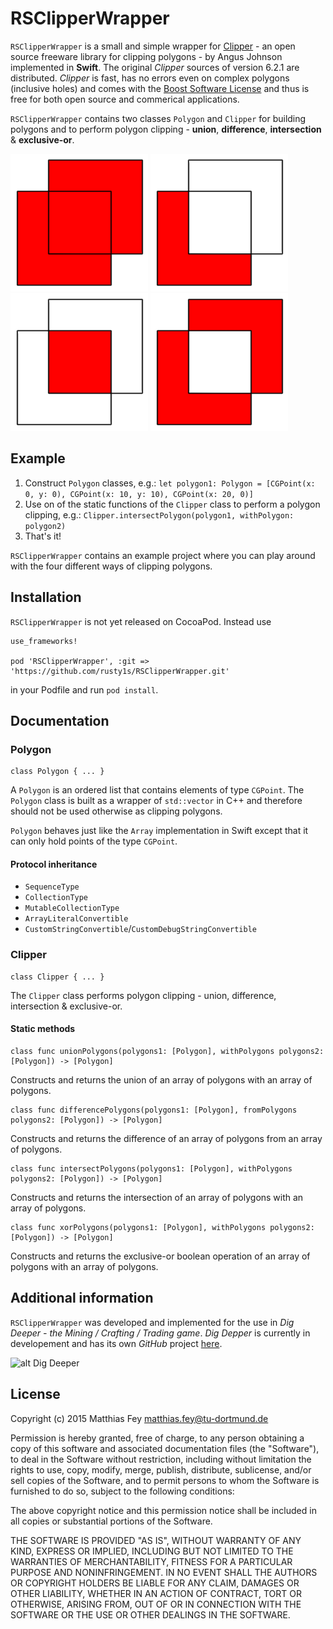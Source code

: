 # RSClipperWrapper

`RSClipperWrapper` is a small and simple wrapper for [Clipper](http://www.angusj.com/delphi/clipper.php) - an open source freeware library for clipping polygons - by Angus Johnson implemented in **Swift**. The original *Clipper* sources of version 6.2.1 are distributed. *Clipper* is fast, has no errors even on complex polygons (inclusive holes) and comes with the [Boost Software License](http://www.boost.org/LICENSE_1_0.txt) and thus is free for both open source and commerical applications.

`RSClipperWrapper` contains two classes `Polygon` and `Clipper` for building polygons and to perform polygon clipping - **union**, **difference**, **intersection** & **exclusive-or**.

![alt Union](union.png)
![alt Difference](difference.png)
![alt Intersection](intersect.png)
![alt Xor](xor.png)

## Example

1. Construct `Polygon` classes, e.g.: `let polygon1: Polygon = [CGPoint(x: 0, y: 0), CGPoint(x: 10, y: 10), CGPoint(x: 20, 0)]`
2. Use on of the static functions of the `Clipper` class to perform a polygon clipping, e.g.: `Clipper.intersectPolygon(polygon1, withPolygon: polygon2)`
3. That's it!

`RSClipperWrapper` contains an example project where you can play around with the four different ways of clipping polygons.

## Installation

`RSClipperWrapper` is not yet released on CocoaPod. Instead use

```
use_frameworks!

pod 'RSClipperWrapper', :git => 'https://github.com/rusty1s/RSClipperWrapper.git'
```

in your Podfile and run `pod install`.

## Documentation

### Polygon

	class Polygon { ... }

A `Polygon` is an ordered list that contains elements of type `CGPoint`. The `Polygon` class is built as a wrapper of `std::vector` in C++ and therefore should not be used otherwise as clipping polygons.

`Polygon` behaves just like the `Array` implementation in Swift except that it can only hold points of the type `CGPoint`.

#### Protocol inheritance

* `SequenceType`
* `CollectionType`
* `MutableCollectionType`
* `ArrayLiteralConvertible`
* `CustomStringConvertible`/`CustomDebugStringConvertible` 

### Clipper

	class Clipper { ... }

The `Clipper` class performs polygon clipping -  union, difference, intersection & exclusive-or.

#### Static methods

	class func unionPolygons(polygons1: [Polygon], withPolygons polygons2: [Polygon]) -> [Polygon]

Constructs and returns the union of an array of polygons with an array of polygons.

	class func differencePolygons(polygons1: [Polygon], fromPolygons polygons2: [Polygon]) -> [Polygon]

Constructs and returns the difference of an array of polygons from an array of polygons.

	class func intersectPolygons(polygons1: [Polygon], withPolygons polygons2: [Polygon]) -> [Polygon]

Constructs and returns the intersection of an array of polygons with an array of polygons.

	class func xorPolygons(polygons1: [Polygon], withPolygons polygons2: [Polygon]) -> [Polygon]

Constructs and returns the exclusive-or boolean operation of an array of polygons with an array of polygons.

## Additional information

`RSClipperWrapper` was developed and implemented for the use in *Dig Deeper - the Mining / Crafting / Trading game*. *Dig Depper* is currently in developement and has its own *GitHub* project [here](../../../DigDeeper).

![alt Dig Deeper](../../../DigDeeper/blob/master/logo.png)

## License

Copyright (c) 2015 Matthias Fey <matthias.fey@tu-dortmund.de>

Permission is hereby granted, free of charge, to any person obtaining a copy of this software and associated documentation files (the "Software"), to deal in the Software without restriction, including without limitation the rights to use, copy, modify, merge, publish, distribute, sublicense, and/or sell copies of the Software, and to permit persons to whom the Software is furnished to do so, subject to the following conditions:

The above copyright notice and this permission notice shall be included in all copies or substantial portions of the Software.

THE SOFTWARE IS PROVIDED "AS IS", WITHOUT WARRANTY OF ANY KIND, EXPRESS OR IMPLIED, INCLUDING BUT NOT LIMITED TO THE WARRANTIES OF MERCHANTABILITY, FITNESS FOR A PARTICULAR PURPOSE AND NONINFRINGEMENT. IN NO EVENT SHALL THE AUTHORS OR COPYRIGHT HOLDERS BE LIABLE FOR ANY CLAIM, DAMAGES OR OTHER LIABILITY, WHETHER IN AN ACTION OF CONTRACT, TORT OR OTHERWISE, ARISING FROM, OUT OF OR IN CONNECTION WITH THE SOFTWARE OR THE USE OR OTHER DEALINGS IN THE SOFTWARE.